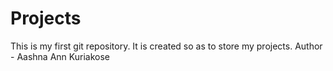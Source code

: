 # Projects
This is my first git repository. 
It is created so as to store my projects.
Author - Aashna Ann Kuriakose
